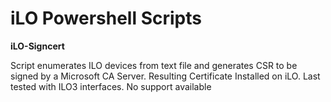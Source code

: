 # iLO Powershell Scripts

**iLO-Signcert**

Script enumerates ILO devices from text file and generates  CSR to be signed by a Microsoft CA Server. Resulting Certificate Installed on iLO.
Last tested with ILO3 interfaces. No support available
